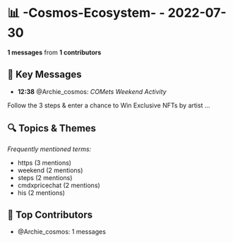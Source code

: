 # 📊 -Cosmos-Ecosystem- - 2022-07-30
**1 messages** from **1 contributors**

## 💬 Key Messages
- **12:38** @Archie_cosmos: *COMets Weekend Activity*

Follow the 3 steps & enter a chance to Win Exclusive NFTs by  artist  ...

## 🔍 Topics & Themes
*Frequently mentioned terms:*
- https (3 mentions)
- weekend (2 mentions)
- steps (2 mentions)
- cmdxpricechat (2 mentions)
- his (2 mentions)

## 👥 Top Contributors
- @Archie_cosmos: 1 messages
